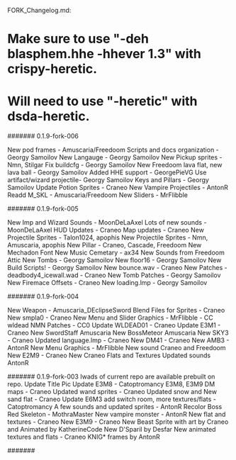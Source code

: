 
FORK_Changelog.md:

# Make sure to use "-deh blasphem.hhe -hhever 1.3" with crispy-heretic.
# Will need to use "-heretic" with dsda-heretic.

#######
0.1.9-fork-006

New pod frames - Amuscaria/Freedoom
Scripts and docs organization -  Georgy Samoilov
New Langauge - Georgy Samoilov
New Pickup sprites - Nmn, Stilgar
Fix buildcfg - Georgy Samoilov
New Freedoom lava flat, new lava ball -  Georgy Samoilov
Added HHE support - GeorgePieVG
Use artifact/wizard projectile-  Georgy Samoilov
Keys and Pillars - Georgy Samoilov
Update Potion Sprites - Craneo
New Vampire Projectiles - AntonR
Readd M_SKL - Amuscaria/Freedoom 
New Sliders - MrFlibble 

#######
0.1.9-fork-005

New Imp and Wizard Sounds - MoonDeLaAxel
Lots of new sounds - MoonDeLaAxel
HUD Updates - Craneo
Map updates - Craneo
New Projectile Sprites - Talon1024, apophis
New Projectile Sprites - Nmn, Amuscaria, apophis
New Pillar - Craneo, Cascade, Freedoom
New Mechadon Font
New Music Cemetary - ax34
New Sounds from Freedoom Attic
New Tombs - Georgy Samoilov
New floor16 - Georgy Samoilov
New Build Scripts! - Georgy Samoilov
New bounce.wav - Craneo
New Patches - deadbody4_icewall.wad - Craneo
New Tomb Patches - Georgy Samoilov
New Firemace Offsets - Craneo
New loading.lmp - Georgy Samoilov

#######
0.1.9-fork-004

New Weapon - Amuscaria_DEclipseSword 
Blend Files for Sprites - Craneo
New smpla0 - Craneo
New Menu and Slider Graphics - MrFlibble - CC
wldead NMN Patches - CC0
Update WLDEAD01 - Craneo
Update E3M1 - Craneo
New SwordStaff Amuscaria
New BossMeteor Amuscaria
New SKY3 - Craneo
Updated language.lmp - Craneo
New DM41 - Craneo
New AMB3 - AntonR
New Menu Graphics - MrFlibble
New sound Craneo and Freedoom
New E2M9 - Craneo
New Craneo Flats and Textures
Updated sounds AntonR

#######
0.1.9-fork-003
Iwads of current repo are available prebuilt on repo.
Update Title Pic
Update E3M8 - Catoptromancy
E3M8, E3M9 DM maps - Craneo
Updated wand sprites - Craneo 
Updated snow and New sand flat - Craneo
Update E6M3 add switch room, more textures/flats - Catoptromancy
A few sounds and updated sprites - AntonR
Recolor Boss Red Skeleton - MothraMaster
New vampire monster - AntonR
New flat and textures - Craneo
New E3M9 - Craneo
New Beast Sprite with art by Craneo and Animated by KatherineCode 
New D'Sparil by Desfar
New animated textures and flats - Craneo
KNIG* frames by AntonR

#######
